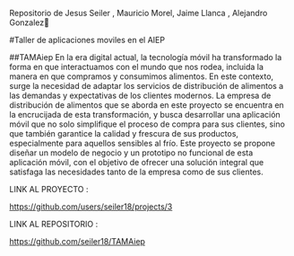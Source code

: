 Repositorio de Jesus Seiler , Mauricio Morel, Jaime Llanca , Alejandro Gonzalez:rocket:

#Taller de aplicaciones moviles en el AIEP

##TAMAiep
En la era digital actual, la tecnología móvil ha transformado la forma en que interactuamos con el mundo que nos rodea, incluida la manera en que compramos y consumimos alimentos. En este contexto, surge la necesidad de adaptar los servicios de distribución de alimentos a las demandas y expectativas de los clientes modernos. La empresa de distribución de alimentos que se aborda en este proyecto se encuentra en la encrucijada de esta transformación, y busca desarrollar una aplicación móvil que no solo simplifique el proceso de compra para sus clientes, sino que también garantice la calidad y frescura de sus productos, especialmente para aquellos sensibles al frío. Este proyecto se propone diseñar un modelo de negocio y un prototipo no funcional de esta aplicación móvil, con el objetivo de ofrecer una solución integral que satisfaga las necesidades tanto de la empresa como de sus clientes.

LINK AL PROYECTO :

https://github.com/users/seiler18/projects/3

LINK AL REPOSITORIO  : 

https://github.com/seiler18/TAMAiep



